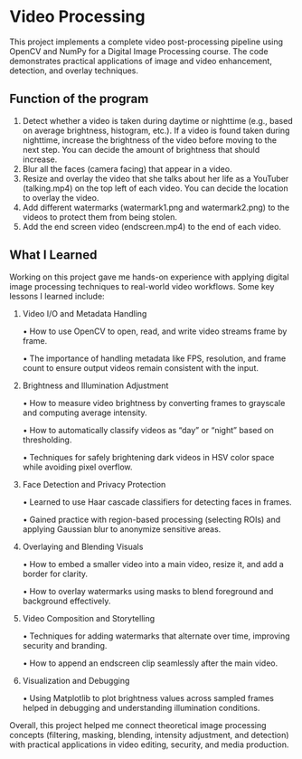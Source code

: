 # Video Processing

This project implements a complete video post-processing pipeline using OpenCV and NumPy for a Digital Image Processing course. The code demonstrates practical applications of image and video enhancement, detection, and overlay techniques.

## Function of the program

1) Detect whether a video is taken during daytime or nighttime (e.g., based on average
brightness, histogram, etc.). If a video is found taken during nighttime, increase the
brightness of the video before moving to the next step. You can decide the amount of
brightness that should increase.
2) Blur all the faces (camera facing) that appear in a video.
3) Resize and overlay the video that she talks about her life as a YouTuber (talking.mp4)
on the top left of each video. You can decide the location to overlay the video.
4) Add different watermarks (watermark1.png and watermark2.png) to the videos to
protect them from being stolen.
5) Add the end screen video (endscreen.mp4) to the end of each video.

## What I Learned

Working on this project gave me hands-on experience with applying digital image processing techniques to real-world video workflows. Some key lessons I learned include:

1) Video I/O and Metadata Handling

    • How to use OpenCV to open, read, and write video streams frame by frame.

    • The importance of handling metadata like FPS, resolution, and frame count to ensure output videos remain consistent with the input.

2) Brightness and Illumination Adjustment

    • How to measure video brightness by converting frames to grayscale and computing average intensity.

    • How to automatically classify videos as “day” or “night” based on thresholding.

    • Techniques for safely brightening dark videos in HSV color space while avoiding pixel overflow.

3) Face Detection and Privacy Protection

    • Learned to use Haar cascade classifiers for detecting faces in frames.

    • Gained practice with region-based processing (selecting ROIs) and applying Gaussian blur to anonymize sensitive areas.

4) Overlaying and Blending Visuals
  
    • How to embed a smaller video into a main video, resize it, and add a border for clarity.

    • How to overlay watermarks using masks to blend foreground and background effectively.

5) Video Composition and Storytelling

    • Techniques for adding watermarks that alternate over time, improving security and branding.

    • How to append an endscreen clip seamlessly after the main video.

6) Visualization and Debugging

    • Using Matplotlib to plot brightness values across sampled frames helped in debugging and understanding illumination conditions.

Overall, this project helped me connect theoretical image processing concepts (filtering, masking, blending, intensity adjustment, and detection) with practical applications in video editing, security, and media production.

